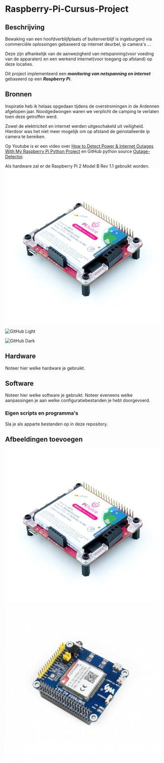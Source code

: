 # Raspberry-Pi-Cursus-Project
## Beschrijving
Bewaking van een hoofdverblijfplaats of buitenverblijf is ingeburgerd via commerciële oplossingen gebaseerd op internet deurbel, ip camera's ...

Deze zijn afhankelijk van de aanwezigheid van netspanning(voor voeding van de apparaten) en een werkend internet(voor toegang op afstand) op deze locaties. 

Dit project implementeerd een ***monitoring van netspanning en internet*** gebaseerd op een ***Raspberry Pi***.
## Bronnen
Inspiratie heb ik helaas opgedaan tijdens de overstromingen in de Ardennen afgelopen jaar. Noodgedwongen waren we verplicht de camping te verlaten toen deze getroffen werd. 

Zowel de elektriciteit en internet werden uitgeschakeld uit veiligheid. Hierdoor was het niet meer mogelijk om op afstand de geinstalleerde ip camera te bereiken. 

Op Youtube is er een video over [How to Detect Power & Internet Outages With My Raspberry Pi Python Project](https://www.youtube.com/watch?v=Tj0mNO3ZDao/) en GitHub python source [Outage-Detector](https://github.com/fabytm/Outage-Detector/).

Als hardware zal er de Raspberry Pi 2 Model B Rev 1.1 gebruikt worden.
![En dit de afbeelding in onze image map](Images/PiJuice-Updated-3_1024x.jpg)

![GitHub Light](https://github.com/github-light.png#gh-dark-mode-only)

![GitHub Dark](https://github.com/github-dark.png#gh-light-mode-only)

## Hardware
Noteer hier welke hardware je gebruikt. 
## Software
Noteer hier welke software je gebruikt. 
Noteer eveneens welke aanpassingen je aan welke configuratiebestanden je hebt doorgevoerd. 
### Eigen scripts en programma's
Sla je als apparte bestanden op in deze repository. 
## Afbeeldingen toevoegen
![En dit de afbeelding in onze image map](Images/PiJuice-Updated-3_1024x.jpg)
![En dit de afbeelding in onze image map](Images/dfsgxv.png)
